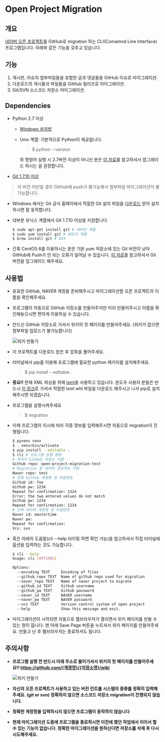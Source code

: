 # Open Project Migration
## 개요
[네이버 오픈 프로젝트](http://dev.naver.com/projects)를 GitHub로 migration 하는 CLI(Comamnd Line Interface) 프로그램입니다. 아래와 같은 기능을 갖추고 있습니다.

## 기능
1. 게시판, 이슈의 첨부파일들을 포함한 글과 댓글들을 GitHub 이슈로 마이그레이션.
2. 다운로드의 게시물과 파일들을 GitHub 릴리즈로 마이그레이션.
3. Git/SVN 소스코드 저장소 마이그레이션.

## Dependencies
* Python 2.7 이상
  * [Windows 설치법](https://wikidocs.net/8)
  * Unix 계열: 기본적으로 Python이 제공됩니다.

    > $ python --version

    위 명령어 실행 시 2.7버전 이상이 아니신 분은 [이 자료](http://zetawiki.com/wiki/%EB%A6%AC%EB%88%85%EC%8A%A4_Python_2.7_%EC%BB%B4%ED%8C%8C%EC%9D%BC_%EC%84%A4%EC%B9%98)를 참고하셔서 업그레이드 하시는 걸 권장합니다.

* [Git 1.7.10 이상](https://help.github.com/articles/https-cloning-errors/#check-your-git-version)
> 이 버전 미만일 경우 GitHub에 push가 불가능해서 첨부파일 마이그레이션이 불가능합니다.

  * Windows 에서는 Git 공식 홈페이에서 적절한 Git 설치 파일을 [다운로드](https://git-scm.com/download/win) 받아 설치하시면 잘 동작합니다.
  * 대부분 유닉스 계열에서 Git 1.7.10 이상을 지원합니다.

    ```sh
    $ sudo apt-get install git # 데비안 계열
    $ sudo yum install git # 페도라 계열
    $ brew install git # OSX
    ```
  * 간혹 CentOS 6를 이용하시는 분은 기본 yum 저장소에 있는 Git 버전이 낮아 GitHub에 Push가 안 되는 오류가 일어날 수 있습니다. [이 자료](http://maxtortime.github.io/the-post-6832/)를 참고하셔서 Git 버전을 업그레이드 해주세요.

## 사용법
* 유효한 GitHub, NAVER 계정을 준비해주시고 마이그레이션할 오픈 프로젝트의 이름을 확인해주세요.
* 프로그램이 자동으로 GitHub 저장소를 만들어주지만 미리 만들어주시고 이름을 확인해놓으시면 편하게 이용하실 수 있습니다.
* 만드신 GitHub 저장소로 가셔서 위키의 첫 페이지를 만들어주세요. (위키가 없으면 첨부파일 업로드가 불가능합니다)

  ![위키 만들기](https://oss.navercorp.com/communication-service/open-project-migration/wiki/위키만들기.png)
* 이 프로젝트를 다운로드 받은 후 압축을 풀어주세요.
* 터미널에서 pip를 이용해 프로그램에 필요한 python 패키지를 설치해주세요.

  > $ pip install --editable .

* **중요!!** 현재 XML 파싱을 위해 [lxml](http://lxml.de/)을 사용하고 있습니다. 윈도우 사용자 분들은 반드시 [이 링크](http://www.lfd.uci.edu/~gohlke/pythonlibs/#lxml)로 가셔서 적절한 lxml whl 파일을 다운로드 해주시고 나서 pip로 설치해주시면 되겠습니다.
* 프로그램을 실행시켜주세요

  > $ migration

* 이제 프로그램의 지시에 따라 각종 정보를 입력해주시면 자동으로 migration이 진행됩니다.

  ```sh
  $ pyvenv venv
  $ . venv/bin/activate
  $ pip install --editable .
  $ cli # 프로그램 실행 명령
  # 목적지 GitHub 저장소 이름
  Github repo: open-project-migration-test
  # Migration 할 네이버 프로젝트 이름
  Naver repo: test
  # 진짜 Github 계정명 및 비밀번호
  Github id: foo
  Github pw: 1234
  Repeat for confirmation: 1324
  Error: the two entered values do not match
  Github pw: 1234
  Repeat for confirmation: 1234
  # 진짜 네이버 계정명 및 비밀번호
  Naver id: maxtortime
  Naver pw:
  Repeat for confirmation:
  Vcs: svn
  ```
* 혹은 아래의 도움말(cli --help 타이핑 하면 확인 가능)을 참고하셔서 직접 터미널에 옵션을 입력하는 것도 가능합니다.

  ```sh
  $ cli --help
  Usage: cli [OPTIONS]

  Options:
    --encoding TEXT     Encoding of files
    --github_repo TEXT  Name of github repo used for migration
    --naver_repo TEXT   Name of naver project to migrate
    --github_id TEXT    Github username
    --github_pw TEXT    Github password
    --naver_id TEXT     NAVER username
    --naver_pw TEXT     NAVER password
    --vcs TEXT          Version control system of open project
    --help              Show this message and exit.
  ```
* 마이그레이션이 시작되면 자동으로 웹브라우저가 열리면서 위키 페이지를 만들 수 있는 창이 뜹니다. 맨 아래 Save Page 버튼을 누르셔서 위키 페이지를 만들어주세요. 만들고 난 후 웹브라우저는 종료하셔도 됩니다.
## 주의사항
* **프로그램 실행 전 반드시 아래 주소로 들어가셔서 위키의 첫 페이지를 만들어주세요!!     https://github.com/{계졍명}/{저장소명}/wiki**

  ![위키 만들기](https://oss.navercorp.com/communication-service/open-project-migration/wiki/위키만들기.png)
* **자신의 오픈 프로젝트가 사용하고 있는 버전 컨트롤 시스템의 종류를 정확히 입력해주세요. (git or svn) 정확하지 않으면 소스코드 저장소 migration이 진행되지 않습니다.**
* **정확한 계정명을 입력하시지 않으면 프로그램이 동작하지 않습니다**
* **현재 마이그레이션 도중에 프로그램을 종료하시면 이전에 했던 작업에서 이어서 할 수 있는 기능이 없습니다. 정확한 마이그레이션을 원하신다면 저장소를 삭제 후 다시 시도해주세요.**
